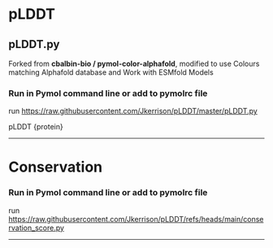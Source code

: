 # pLDDT

## pLDDT.py
Forked from **cbalbin-bio / pymol-color-alphafold**, modified to use Colours matching Alphafold database and Work with ESMfold Models 

### Run in Pymol command line or add to pymolrc file
run https://raw.githubusercontent.com/Jkerrison/pLDDT/master/pLDDT.py

pLDDT {protein}

---

# Conservation

### Run in Pymol command line or add to pymolrc file
run https://raw.githubusercontent.com/Jkerrison/pLDDT/refs/heads/main/conservation_score.py

---
